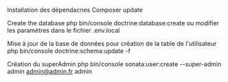 Installation des dépendacnes
Composer update 

Create the database 
php bin/console doctrine:database:create
ou modifier les paramètres dans le fichier .env.local

Mise à jour de la base de données pour création de la table 
de l'utilisateur
php bin/console doctrine:schema:update -f

Création du superAdmin
php bin/console sonata:user:create --super-admin admin admin@admin.fr admin


